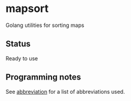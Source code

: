 # mapsort
Golang utilities for sorting maps

## Status
Ready to use

## Programming notes
See [abbreviation](https://www.github.com/BluntSporks/abbreviation) for a list of abbreviations used.
